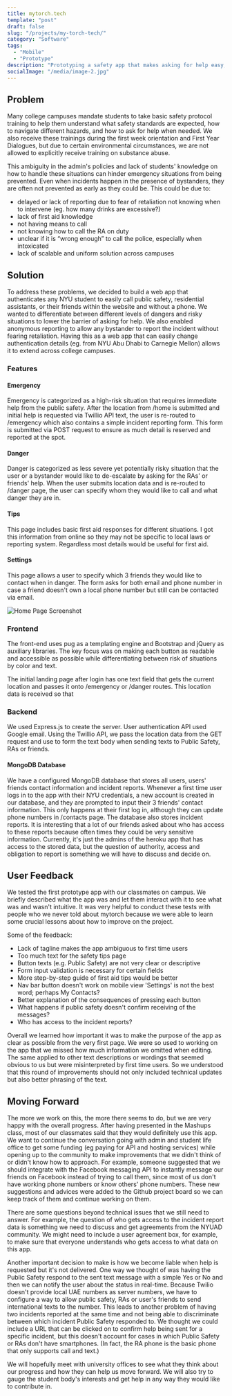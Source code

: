 ```yaml
---
title: mytorch.tech
template: "post"
draft: false
slug: "/projects/my-torch-tech/"
category: "Software"
tags:
  - "Mobile"
  - "Prototype"
description: "Prototyping a safety app that makes asking for help easy, built using Node.js"
socialImage: "/media/image-2.jpg"
---
```


## Problem

Many college campuses mandate students to take basic safety protocol training to help them understand what safety standards are expected, how to navigate different hazards, and how to ask for help when needed. We also receive these trainings during the first week orientation and First Year Dialogues, but due to certain environmental circumstances, we are not allowed to explicitly receive training on substance abuse.

This ambiguity in the admin's policies and lack of students' knowledge on how to handle these situations can hinder emergency situations from being prevented. Even when incidents happen in the presence of bystanders, they are often not prevented as early as they could be. This could be due to:
* delayed or lack of reporting due to fear of retaliation
not knowing when to intervene (eg. how many drinks are excessive?)
* lack of first aid knowledge
* not having means to call
* not knowing how to call the RA on duty
* unclear if it is “wrong enough” to call the police, especially when intoxicated
* lack of scalable and uniform solution across campuses

## Solution

To address these problems, we decided to build a web app that authenticates any NYU student to easily call public safety, residential assistants, or their friends within the website and without a phone. We wanted to differentiate between different levels of dangers and risky situations to lower the barrier of asking for help. We also enabled anonymous reporting to allow any bystander to report the incident without fearing retaliation. Having this as a web app that can easily change authentication details (eg. from NYU Abu Dhabi to Carnegie Mellon) allows it to extend across college campuses.

### Features

#### Emergency
Emergency is categorized as a high-risk situation that requires immediate help from the public safety. After the location from /home is submitted and initial help is requested via Twillio API text, the user is re-routed to /emergency which also contains a simple incident reporting form. This form is submitted via POST request to ensure as much detail is reserved and reported at the spot.

#### Danger
Danger is categorized as less severe yet potentially risky situation that the user or a bystander would like to de-escalate by asking for the RAs' or friends' help. When the user submits location data and is re-routed to /danger page, the user can specify whom they would like to call and what danger they are in.

#### Tips
This page includes basic first aid responses for different situations. I got this information from online so they may not be specific to local laws or reporting system. Regardless most details would be useful for first aid.

#### Settings
This page allows a user to specify which 3 friends they would like to contact when in danger. The form asks for both email and phone number in case a friend doesn't own a local phone number but still can be contacted via email.

![Home Page Screenshot](/media/mytorchscreen.png)

### Frontend

The front-end uses pug as a templating engine and Bootstrap and jQuery as auxiliary libraries. The key focus was on making each button as readable and accessible as possible while differentiating between risk of situations by color and text.

The initial landing page after login has one text field that gets the current location and passes it onto /emergency or /danger routes. This location data is received so that

### Backend

We used Express.js to create the server. User authentication API used Google email. Using the Twillio API, we pass the location data from the GET request and use to form the text body when sending texts to Public Safety, RAs or friends.

#### MongoDB Database
We have a configured MongoDB database that stores all users, users' friends contact information and incident reports. Whenever a first time user logs in to the app with their NYU credentials, a new account is created in our database, and they are prompted to input their 3 friends' contact information. This only happens at their first log in, although they can update phone numbers in /contacts page. The database also stores incident reports. It is interesting that a lot of our friends asked about who has access to these reports because often times they could be very sensitive information. Currently, it's just the admins of the heroku app that has access to the stored data, but the question of authority, access and obligation to report is something we will have to discuss and decide on.


## User Feedback
We tested the first prototype app with our classmates on campus. We briefly described what the app was and let them interact with it to see what was and wasn't intuitive. It was very helpful to conduct these tests with people who we never told about mytorch because we were able to learn some crucial lessons about how to improve on the project.

Some of the feedback:

* Lack of tagline makes the app ambiguous to first time users
* Too much text for the safety tips page
* Button texts (e.g. Public Safety) are not very clear or descriptive
* Form input validation is necessary for certain fields
* More step-by-step guide of first aid tips would be better
* Nav bar button doesn't work on mobile view
'Settings' is not the best word; perhaps My Contacts?
* Better explanation of the consequences of pressing each button
* What happens if public safety doesn't confirm receiving of the messages?
* Who has access to the incident reports?

Overall we learned how important it was to make the purpose of the app as clear as possible from the very first page. We were so used to working on the app that we missed how much information we omitted when editing. The same applied to other text descriptions or wordings that seemed obvious to us but were misinterpreted by first time users. So we understood that this round of improvements should not only included technical updates but also better phrasing of the text.

## Moving Forward
The more we work on this, the more there seems to do, but we are very happy with the overall progress. After having presented in the Mashups class, most of our classmates said that they would definitely use this app. We want to continue the conversation going with admin and student life office to get some funding (eg paying for API and hosting services) while opening up to the community to make improvements that we didn't think of or didn't know how to approach. For example, someone suggested that we should integrate with the Facebook messaging API to instantly message our friends on Facebook instead of trying to call them, since most of us don't have working phone numbers or know others' phone numbers. These new suggestions and advices were added to the Github project board so we can keep track of them and continue working on them.

There are some questions beyond technical issues that we still need to answer. For example, the question of who gets access to the incident report data is something we need to discuss and get agreements from the NYUAD community. We might need to include a user agreement box, for example, to make sure that everyone understands who gets access to what data on this app.

Another important decision to make is how we become liable when help is requested but it's not delivered. One way we thought of was having the Public Safety respond to the sent text message with a simple Yes or No and then we can notify the user about the status in real-time. Because Twilio doesn't provide local UAE numbers as server numbers, we have to configure a way to allow public safety, RAs or user's friends to send international texts to the number. This leads to another problem of having two incidents reported at the same time and not being able to discriminate between which incident Public Safety responded to. We thought we could include a URL that can be clicked on to confirm help being sent for a specific incident, but this doesn't account for cases in which Public Safety or RAs don't have smartphones. (In fact, the RA phone is the basic phone that only supports call and text.)

We will hopefully meet with university offices to see what they think about our progress and how they can help us move forward. We will also try to gauge the student body's interests and get help in any way they would like to contribute in.